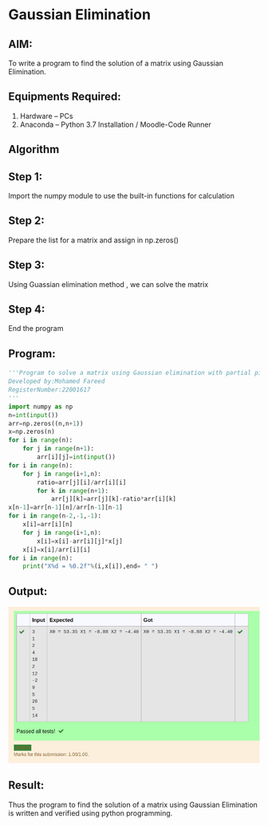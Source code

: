 # Gaussian Elimination

## AIM:
To write a program to find the solution of a matrix using Gaussian Elimination.

## Equipments Required:
1. Hardware – PCs
2. Anaconda – Python 3.7 Installation / Moodle-Code Runner

## Algorithm
## Step 1:

Import the numpy module to use the built-in functions for calculation
## Step 2:

Prepare the list for a matrix and assign in np.zeros()
## Step 3:

Using Guassian elimination method , we can solve the matrix
## Step 4:

End the program
## Program:
```python
'''Program to solve a matrix using Gaussian elimination with partial pivoting.
Developed by:Mohamed Fareed
RegisterNumber:22001617
'''
import numpy as np
n=int(input())
arr=np.zeros((n,n+1))
x=np.zeros(n)
for i in range(n):
    for j in range(n+1):
        arr[i][j]=int(input())
for i in range(n):
    for j in range(i+1,n):
        ratio=arr[j][i]/arr[i][i]
        for k in range(n+1):
            arr[j][k]=arr[j][k]-ratio*arr[i][k]
x[n-1]=arr[n-1][n]/arr[n-1][n-1]
for i in range(n-2,-1,-1):
    x[i]=arr[i][n]
    for j in range(i+1,n):
        x[i]=x[i]-arr[i][j]*x[j]
    x[i]=x[i]/arr[i][i]
for i in range(n):
    print("X%d = %0.2f"%(i,x[i]),end= " ")
```

## Output:
![gaussian elimination](/Screenshot%20from%202023-01-21%2020-13-27.png)


## Result:
Thus the program to find the solution of a matrix using Gaussian Elimination is written and verified using python programming.

